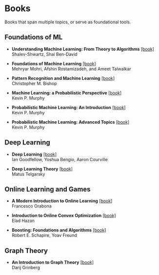 # Books

Books that span multiple topics, or serve as foundational tools.

## Foundations of ML
- **Understanding Machine Learning: From Theory to Algorithms** [[book]](https://www.cs.huji.ac.il/~shais/UnderstandingMachineLearning/)  
    Shalev-Shwartz, Shai Ben-David

- **Foundations of Machine Learning** [[book]](https://cs.nyu.edu/~mohri/mlbook/)   
    Mehryar Mohri, Afshin Rostamizadeh, and Ameet Talwalkar

+ **Pattern Recognition and Machine Learning** [[book]](https://www.microsoft.com/en-us/research/wp-content/uploads/2006/01/Bishop-Pattern-Recognition-and-Machine-Learning-2006.pdf)  
  Christopher M. Bishop

+ **Machine Learning: a Probabilistic Perspective** [[book]](https://probml.github.io/pml-book/book0.html)  
  Kevin P. Murphy

+ **Probabilistic Machine Learning: An Introduction** [[book]](https://probml.github.io/pml-book/book1.html)  
  Kevin P. Murphy

+ **Probabilistic Machine Learning: Advanced Topics** [[book]](https://probml.github.io/pml-book/book2.html)  
  Kevin P. Murphy


## Deep Learning

+ **Deep Learning** [[book]](https://www.deeplearningbook.org/)  
  Ian Goodfellow, Yoshua Bengio, Aaron Courville

- **Deep Learning Theory** [[book]](https://mjt.cs.illinois.edu/dlt/index.pdf)   
  Matus Telgarsky


## Online Learning and Games
+ **A Modern Introduction to Online Learning** [[book]](https://arxiv.org/abs/1912.13213)  
  Francesco Orabona

+ **Introduction to Online Convex Optimization** [[book]](https://arxiv.org/abs/1909.05207)  
  Elad Hazan

+ **Boosting: Foundations and Algorithms** [[book]](https://direct.mit.edu/books/oa-monograph/5342/BoostingFoundations-and-Algorithms)  
  Robert E. Schapire, Yoav Freund

## Graph Theory

+ **An Introduction to Graph Theory** [[book]](https://arxiv.org/abs/2308.04512)  
  Darij Grinberg

